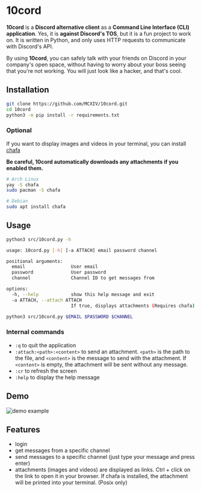 # 10cord
**10cord** is a **Discord alternative client** as a **Command Line Interface (CLI) application**. Yes, it is **against Discord's TOS**, but it is a fun project to work on. It is written in Python, and only uses HTTP requests to communicate with Discord's API.

By using **10cord**, you can safely talk with your friends on Discord in your company's open space, without having to worry about your boss seeing that you're not working. You will just look like a hacker, and that's cool.

## Installation
```bash
git clone https://github.com/MCXIV/10cord.git
cd 10cord
python3 -m pip install -r requirements.txt
```

### Optional
If you want to display images and videos in your terminal, you can install [chafa](https://github.com/hpjansson/chafa)

**Be careful, 10cord automatically downloads any attachments if you enabled them.**

```bash
# Arch Linux
yay -S chafa
sudo pacman -S chafa

# Debian
sudo apt install chafa
```

## Usage
```bash
python3 src/10cord.py -h

usage: 10cord.py [-h] [-a ATTACH] email password channel

positional arguments:
  email                 User email
  password              User password
  channel               Channel ID to get messages from

options:
  -h, --help            show this help message and exit
  -a ATTACH, --attach ATTACH
                        If true, displays attachments (Requires chafa)

python3 src/10cord.py $EMAIL $PASSWORD $CHANNEL
```

### Internal commands
- `:q` to quit the application
- `:attach:<path>:<content>` to send an attachment. `<path>` is the path to the file, and `<content>` is the message to send with the attachment. If `<content>` is empty, the attachment will be sent without any message.
- `:cr` to refresh the screen
- `:help` to display the help message

## Demo
![demo example](docs/demo.gif "Demo example")

## Features
- login
- get messages from a specific channel
- send messages to a specific channel (just type your message and press enter)
- attachments (images and videos) are displayed as links. Ctrl + click on the link to open it in your browser. If chafa is installed, the attachment will be printed into your terminal. (Posix only)
